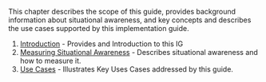 This chapter describes the scope of this guide, provides background information about situational awareness, and key concepts
and describes the use cases supported by this implementation guide.

1. [Introduction](introduction.html) - Provides and Introduction to this IG
2. [Measuring Situational Awareness](situational_awareness_measures.html) - Describes situational awareness and how to measure it.
3. [Use Cases](use_cases.html) - Illustrates Key Uses Cases addressed by this guide.
